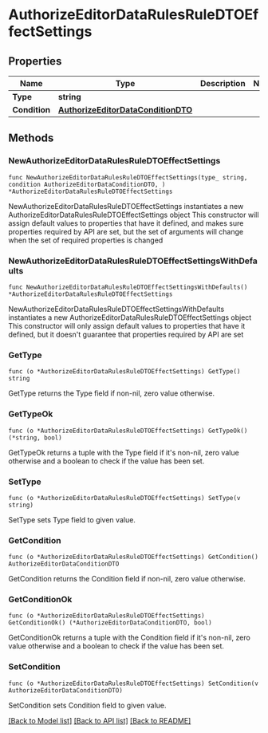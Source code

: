 # AuthorizeEditorDataRulesRuleDTOEffectSettings

## Properties

Name | Type | Description | Notes
------------ | ------------- | ------------- | -------------
**Type** | **string** |  | 
**Condition** | [**AuthorizeEditorDataConditionDTO**](AuthorizeEditorDataConditionDTO.md) |  | 

## Methods

### NewAuthorizeEditorDataRulesRuleDTOEffectSettings

`func NewAuthorizeEditorDataRulesRuleDTOEffectSettings(type_ string, condition AuthorizeEditorDataConditionDTO, ) *AuthorizeEditorDataRulesRuleDTOEffectSettings`

NewAuthorizeEditorDataRulesRuleDTOEffectSettings instantiates a new AuthorizeEditorDataRulesRuleDTOEffectSettings object
This constructor will assign default values to properties that have it defined,
and makes sure properties required by API are set, but the set of arguments
will change when the set of required properties is changed

### NewAuthorizeEditorDataRulesRuleDTOEffectSettingsWithDefaults

`func NewAuthorizeEditorDataRulesRuleDTOEffectSettingsWithDefaults() *AuthorizeEditorDataRulesRuleDTOEffectSettings`

NewAuthorizeEditorDataRulesRuleDTOEffectSettingsWithDefaults instantiates a new AuthorizeEditorDataRulesRuleDTOEffectSettings object
This constructor will only assign default values to properties that have it defined,
but it doesn't guarantee that properties required by API are set

### GetType

`func (o *AuthorizeEditorDataRulesRuleDTOEffectSettings) GetType() string`

GetType returns the Type field if non-nil, zero value otherwise.

### GetTypeOk

`func (o *AuthorizeEditorDataRulesRuleDTOEffectSettings) GetTypeOk() (*string, bool)`

GetTypeOk returns a tuple with the Type field if it's non-nil, zero value otherwise
and a boolean to check if the value has been set.

### SetType

`func (o *AuthorizeEditorDataRulesRuleDTOEffectSettings) SetType(v string)`

SetType sets Type field to given value.


### GetCondition

`func (o *AuthorizeEditorDataRulesRuleDTOEffectSettings) GetCondition() AuthorizeEditorDataConditionDTO`

GetCondition returns the Condition field if non-nil, zero value otherwise.

### GetConditionOk

`func (o *AuthorizeEditorDataRulesRuleDTOEffectSettings) GetConditionOk() (*AuthorizeEditorDataConditionDTO, bool)`

GetConditionOk returns a tuple with the Condition field if it's non-nil, zero value otherwise
and a boolean to check if the value has been set.

### SetCondition

`func (o *AuthorizeEditorDataRulesRuleDTOEffectSettings) SetCondition(v AuthorizeEditorDataConditionDTO)`

SetCondition sets Condition field to given value.



[[Back to Model list]](../README.md#documentation-for-models) [[Back to API list]](../README.md#documentation-for-api-endpoints) [[Back to README]](../README.md)


